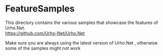 # FeatureSamples
This directory contains the various samples that showcase the features of Urho.Net.\
https://github.com/Urho-Net/Urho.Net

Make sure you are always using the latest version of Urho.Net , otherwise some of the samples might not work 
